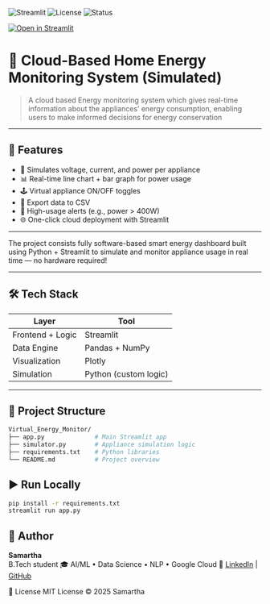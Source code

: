 ![Streamlit](https://img.shields.io/badge/Built%20With-Streamlit-ff4b4b?logo=streamlit)
![License](https://img.shields.io/badge/License-MIT-green)
![Status](https://img.shields.io/badge/Live%20Demo-Available-brightgreen)

[![Open in Streamlit](https://static.streamlit.io/badges/streamlit_badge_black_white.svg)](https://samartha21brs1698-energy-monit-virtual-energy-monitorapp-pqteri.streamlit.app/)

# 🔋 Cloud-Based Home Energy Monitoring System (Simulated)

> A cloud based Energy monitoring system which gives real-time information about the appliances’ energy
consumption, enabling users to make informed decisions for energy conservation

---

## 🚀 Features

- 🧠 Simulates voltage, current, and power per appliance
- 📊 Real-time line chart + bar graph for power usage
- 🕹️ Virtual appliance ON/OFF toggles
- 💾 Export data to CSV
- 🚨 High-usage alerts (e.g., power > 400W)
- 🌐 One-click cloud deployment with Streamlit

---

 The project consists fully software-based smart energy dashboard built using Python + Streamlit to simulate and monitor appliance usage in real time — no hardware required!

---
## 🛠️ Tech Stack

| Layer            | Tool                   |
|------------------|------------------------|
| Frontend + Logic | Streamlit              |
| Data Engine      | Pandas + NumPy         |
| Visualization    | Plotly                 |
| Simulation       | Python (custom logic)  |

---

## 📁 Project Structure

```bash
Virtual_Energy_Monitor/
├── app.py              # Main Streamlit app
├── simulator.py        # Appliance simulation logic
├── requirements.txt    # Python libraries
└── README.md           # Project overview
```

## ▶️ Run Locally

```bash
pip install -r requirements.txt
streamlit run app.py
```

## 🙌 Author

**Samartha**  
B.Tech student 
🎓 AI/ML • Data Science •  NLP • Google Cloud 
🔗 [LinkedIn](https://www.linkedin.com/in/samartha-b0154a293) | [GitHub](https://github.com/Samartha21BRS1698)

📝 License
 MIT License © 2025 Samartha